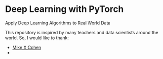 # Deep Learning with PyTorch

Apply Deep Learning Algorithms to Real World Data


This repository is inspired by many teachers and data scientists around the world. So, I would like to thank:

* [Mike X Cohen](https://www.udemy.com/share/104Ylw3@47I9RQtdxPyA6W9PvfObUael2N84ckJUaJ2KHpU3fIPSjzTJcXtZ-RmPIeSMVEN5/)
*
